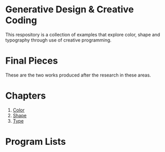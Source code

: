 # Generative Design & Creative Coding

This respository is a collection of examples that explore color, shape and typography through use of creative programming.

# Final Pieces

These are the two works produced after the research in these areas.

# Chapters

1. [Color](01_Colors/)
2. [Shape](02_Shape/)
3. [Type](03_Typography/)

# Program Lists
